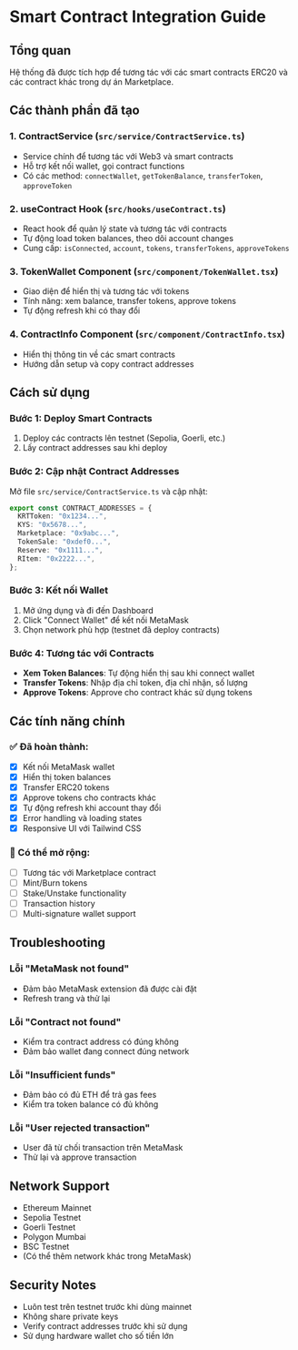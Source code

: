 # Smart Contract Integration Guide

## Tổng quan

Hệ thống đã được tích hợp để tương tác với các smart contracts ERC20 và các contract khác trong dự án Marketplace.

## Các thành phần đã tạo

### 1. ContractService (`src/service/ContractService.ts`)

- Service chính để tương tác với Web3 và smart contracts
- Hỗ trợ kết nối wallet, gọi contract functions
- Có các method: `connectWallet`, `getTokenBalance`, `transferToken`, `approveToken`

### 2. useContract Hook (`src/hooks/useContract.ts`)

- React hook để quản lý state và tương tác với contracts
- Tự động load token balances, theo dõi account changes
- Cung cấp: `isConnected`, `account`, `tokens`, `transferTokens`, `approveTokens`

### 3. TokenWallet Component (`src/component/TokenWallet.tsx`)

- Giao diện để hiển thị và tương tác với tokens
- Tính năng: xem balance, transfer tokens, approve tokens
- Tự động refresh khi có thay đổi

### 4. ContractInfo Component (`src/component/ContractInfo.tsx`)

- Hiển thị thông tin về các smart contracts
- Hướng dẫn setup và copy contract addresses

## Cách sử dụng

### Bước 1: Deploy Smart Contracts

1. Deploy các contracts lên testnet (Sepolia, Goerli, etc.)
2. Lấy contract addresses sau khi deploy

### Bước 2: Cập nhật Contract Addresses

Mở file `src/service/ContractService.ts` và cập nhật:

```typescript
export const CONTRACT_ADDRESSES = {
  KRTToken: "0x1234...",
  KYS: "0x5678...",
  Marketplace: "0x9abc...",
  TokenSale: "0xdef0...",
  Reserve: "0x1111...",
  RItem: "0x2222...",
};
```

### Bước 3: Kết nối Wallet

1. Mở ứng dụng và đi đến Dashboard
2. Click "Connect Wallet" để kết nối MetaMask
3. Chọn network phù hợp (testnet đã deploy contracts)

### Bước 4: Tương tác với Contracts

- **Xem Token Balances**: Tự động hiển thị sau khi connect wallet
- **Transfer Tokens**: Nhập địa chỉ token, địa chỉ nhận, số lượng
- **Approve Tokens**: Approve cho contract khác sử dụng tokens

## Các tính năng chính

### ✅ Đã hoàn thành:

- [x] Kết nối MetaMask wallet
- [x] Hiển thị token balances
- [x] Transfer ERC20 tokens
- [x] Approve tokens cho contracts khác
- [x] Tự động refresh khi account thay đổi
- [x] Error handling và loading states
- [x] Responsive UI với Tailwind CSS

### 🔄 Có thể mở rộng:

- [ ] Tương tác với Marketplace contract
- [ ] Mint/Burn tokens
- [ ] Stake/Unstake functionality
- [ ] Transaction history
- [ ] Multi-signature wallet support

## Troubleshooting

### Lỗi "MetaMask not found"

- Đảm bảo MetaMask extension đã được cài đặt
- Refresh trang và thử lại

### Lỗi "Contract not found"

- Kiểm tra contract address có đúng không
- Đảm bảo wallet đang connect đúng network

### Lỗi "Insufficient funds"

- Đảm bảo có đủ ETH để trả gas fees
- Kiểm tra token balance có đủ không

### Lỗi "User rejected transaction"

- User đã từ chối transaction trên MetaMask
- Thử lại và approve transaction

## Network Support

- Ethereum Mainnet
- Sepolia Testnet
- Goerli Testnet
- Polygon Mumbai
- BSC Testnet
- (Có thể thêm network khác trong MetaMask)

## Security Notes

- Luôn test trên testnet trước khi dùng mainnet
- Không share private keys
- Verify contract addresses trước khi sử dụng
- Sử dụng hardware wallet cho số tiền lớn
